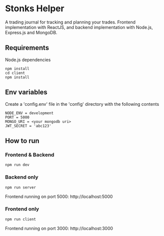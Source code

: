 # Stonks Helper

A trading journal for tracking and planning your trades. Frontend implementation with ReactJS, and backend implementation with Node.js, Express.js and MongoDB.

## Requirements

Node.js dependencies
```
npm install
cd client
npm install
```

## Env variables

Create a 'config.env' file in the 'config' directory with the following contents
```
NODE_ENV = development
PORT = 5000
MONGO_URI = <your mongodb uri>
JWT_SECRET = 'abc123'
```

## How to run

### Frontend & Backend
```
npm run dev
```

### Backend only
```
npm run server
```
Frontend running on port 5000: http://localhost:5000

### Frontend only
```
npm run client
```
Frontend running on port 3000: http://localhost:3000